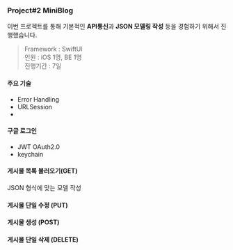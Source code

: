 ### Project#2 **MiniBlog**
이번 프로젝트를 통해 기본적인 **API통신**과 **JSON 모델링 작성** 등을 경험하기 위해서 진행했습니다.
> Framework : SwiftUI   
> 인원 : iOS 1명, BE 1명   
> 진행기간 : 7일
#### 주요 기술  
- Error Handling
- URLSession
- 
#### 구글 로그인
- JWT OAuth2.0
- keychain

#### 게시물 목록 불러오기(GET) 
JSON 형식에 맞는 모델 작성

#### 게시물 단일 수정 (PUT)

#### 게시물 생성 (POST)

#### 게시물 단일 삭제 (DELETE)


